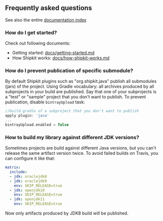 ## Frequently asked questions

See also the entire [documentation index](/README.md#documentation)

### How do I get started?

Check out following documents:

 - Getting started: [docs/getting-started.md](/docs/getting-started.md)
 - How Shipkit works: [docs/how-shipkit-works.md](/docs/how-shipkit-works.md)

### How do I prevent publication of specific submodule?

By default Shipkit plugins such as "org.shipkit.java" publish all submodules (jars) of the project.
Using Gradle vocabulary: all archives produced by all subprojects in your build are published.
Say that one of your subprojects is a "test" or "sample" project that you don't want to publish.
To prevent publication, disable ```bintrayUpload``` task:

```groovy
//build.gradle of a subproject that you don't want to publish
apply plugin: 'java'
...
bintrayUpload.enabled = false
```

### How to build my library against different JDK versions?

Sometimes projects are build against different Java versions, but you can't release the same 
artifact version twice. To avoid failed builds on Travis, you can configure it like that:

```yaml
matrix:
  include:
  - jdk: oraclejdk8
  - jdk: oraclejdk9
    env: SKIP_RELEASE=true
  - jdk: openjdk10
    env: SKIP_RELEASE=true
  - jdk: openjdk11
    env: SKIP_RELEASE=true
```   

Now only artifacts produced by JDK8 build will be published.
